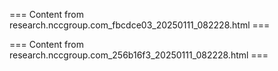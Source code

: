 === Content from research.nccgroup.com_fbcdce03_20250111_082228.html ===



=== Content from research.nccgroup.com_256b16f3_20250111_082228.html ===


